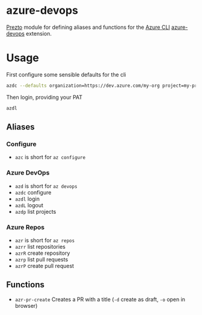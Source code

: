 azure-devops
============

[Prezto][1] module for defining aliases and functions for the [Azure CLI][2] [azure-devops][3] extension.

Usage
=====

First configure some sensible defaults for the cli

```sh
azdc --defaults organization=https://dev.azure.com/my-org project=my-project
```

Then login, providing your PAT

```sh
azdl
```

Aliases
-------

### Configure

  - `azc` is short for `az configure`

### Azure DevOps

  - `azd` is short for `az devops`
  - `azdc` configure
  - `azdl` login
  - `azdL` logout
  - `azdp` list projects

### Azure Repos

  - `azr` is short for `az repos`
  - `azrr` list repositories
  - `azrR` create repository
  - `azrp` list pull requests
  - `azrP` create pull request


Functions
---------

  - `azr-pr-create` Creates a PR with a title (`-d` create as draft, `-o` open in browser)

[1]: https://github.com/sorin-ionescu/prezto
[2]: https://docs.microsoft.com/en-us/cli/azure
[3]: https://docs.microsoft.com/en-us/cli/azure/ext/azure-devops/
